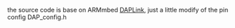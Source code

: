 the source code is base on ARMmbed [DAPLink](https://github.com/ARMmbed/DAPLink), just a little modify of the pin config DAP_config.h

